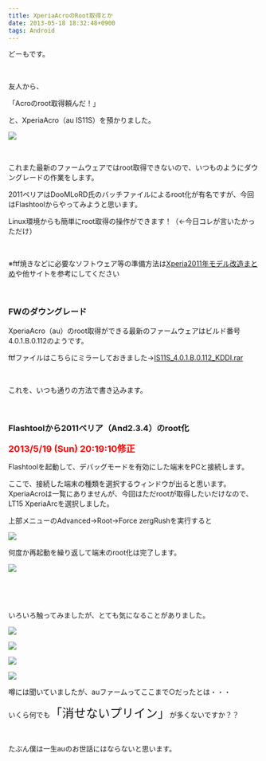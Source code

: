 ```yaml
---
title: XperiaAcroのRoot取得とか
date: 2013-05-18 18:32:48+0900
tags: Android
---
```

<p>どーもです。</p>
<p>&nbsp;</p>
<p>友人から、</p>
<p>「Acroのroot取得頼んだ！」</p>
<p>と、XperiaAcro（au IS11S）を預かりました。</p>
<p><img src="https://lh5.googleusercontent.com/-gnhfVJSQoEs/UZc_76aCN1I/AAAAAAAACIo/tW6J5yTE_Jk/s640/IMG_0517.JPG" /></p>
<p>&nbsp;</p>
<p>これまた最新のファームウェアではroot取得できないので、いつものようにダウングレードの作業をします。</p>
<p>2011ペリアはDooMLoRD氏のバッチファイルによるroot化が有名ですが、今回はFlashtoolからやってみようと思います。</p>
<p>Linux環境からも簡単にroot取得の操作ができます！（←今日コレが言いたかっただけ）</p>
<p>&nbsp;</p>
<p>※ftf焼きなどに必要なソフトウェア等の準備方法は<a href="http://tosainu.wktk.so/page/xperiahack">Xperia2011年モデル改造まとめ</a>や他サイトを参考にしてください</p>
<p>&nbsp;</p>
<h3>FWのダウングレード</h3>
<p>XperiaAcro（au）のroot取得ができる最新のファームウェアはビルド番号4.0.1.B.0.112のようです。</p>
<p>ftfファイルはこちらにミラーしておきました→<a href="http://www.mediafire.com/download.php?466hm592w98zkg9">IS11S_4.0.1.B.0.112_KDDI.rar</a></p>
<p>&nbsp;</p>
<p>これを、いつも通りの方法で書き込みます。</p>
<p>&nbsp;</p>
<h3>Flashtoolから2011ペリア（And2.3.4）のroot化</h3>
<p><span style="font-size:18px;"><span style="color:red;"><strong>2013/5/19 (Sun) 20:19:10修正</strong></span></span></p>
<p>Flashtoolを起動して、デバッグモードを有効にした端末をPCと接続します。</p>
<p>ここで、接続した端末の種類を選択するウィンドウが出ると思います。XperiaAcroは一覧にありませんが、今回はただrootが取得したいだけなので、LT15 XperiaArcを選択しました。</p>
<p>上部メニューのAdvanced→Root→Force zergRushを実行すると</p>
<p><img src="https://lh5.googleusercontent.com/-erk4RgZS1SM/UZdFbxrieZI/AAAAAAAACJA/dMDl96BkKs8/s640/flashtool.png" /></p>
<p>何度か再起動を繰り返して端末のroot化は完了します。</p>
<p><img src="https://lh6.googleusercontent.com/-AA3TAJaAGC8/UZc__JWurbI/AAAAAAAACIw/W9wj3qjXzJQ/s640/IMG_0518.JPG" /></p>
<p>&nbsp;</p>
<p>&nbsp;</p>
<p>いろいろ触ってみましたが、とても気になることがありました。</p>
<p><img src="https://lh6.googleusercontent.com/-KROtIUXfeZE/UZc_Q-gz2LI/AAAAAAAACIA/0VDl7COpOLI/s640/device-2013-05-18-173322.png" /></p>
<p><img src="https://lh4.googleusercontent.com/-_atuOmW0kVM/UZc_Qx39g1I/AAAAAAAACII/lTKD-eN6JIw/s640/device-2013-05-18-173334.png" /></p>
<p><img src="https://lh6.googleusercontent.com/-f0Jbbj5PxHQ/UZc_Qxu_sNI/AAAAAAAACIE/cn39ItSujE0/s640/device-2013-05-18-173346.png" /></p>
<p><img src="https://lh3.googleusercontent.com/-MYeFO7jlir8/UZc_R69Y6MI/AAAAAAAACIY/huMFBnvcCaM/s640/device-2013-05-18-173356.png" /></p>
<p>噂には聞いていましたが、auファームってここまで○だったとは・・・</p>
<p>いくら何でも<span style="font-size:24px;">「消せないプリイン」</span>が多くないですか？？</p>
<p>&nbsp;</p>
<p>たぶん僕は一生auのお世話にはならないと思います。</p>
